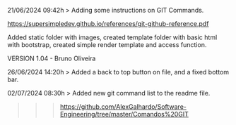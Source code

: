 21/06/2024 09:42h > Adding some instructions on GIT Commands.

https://supersimpledev.github.io/references/git-github-reference.pdf

Added static folder with images, created template folder with basic html with bootstrap, created simple render template and access function.

VERSION 1.04 - Bruno Oliveira

26/06/2024 14:20h > Added a back to top button on file, and a fixed bottom bar.

02/07/2024 08:30h > Added new git command list to the readme file.

>>> https://github.com/AlexGalhardo/Software-Engineering/tree/master/Comandos%20GIT

